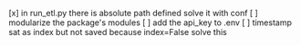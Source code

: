 [x] in run_etl.py there is absolute path defined solve it with conf
[ ] modularize the package's modules 
[ ] add the api_key to .env
[ ] timestamp sat as index but not saved because index=False solve this